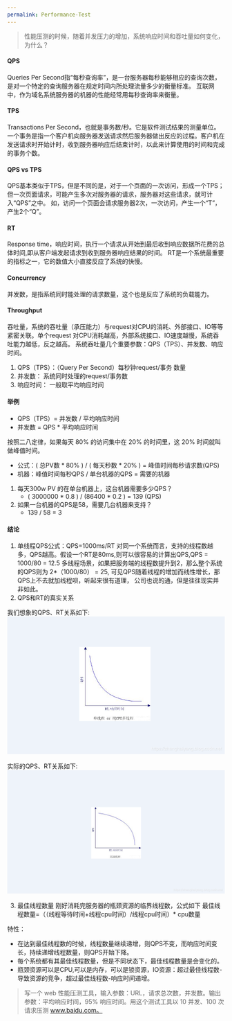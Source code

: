 ```yaml
---
permalink: Performance-Test
---
```

> 性能压测的时候，随着并发压力的增加，系统响应时间和吞吐量如何变化，为什么？

#### QPS
Queries Per Second指“每秒查询率”，是一台服务器每秒能够相应的查询次数，是对一个特定的查询服务器在规定时间内所处理流量多少的衡量标准。
互联网中，作为域名系统服务器的机器的性能经常用每秒查询率来衡量。

#### TPS
Transactions Per Second，也就是事务数/秒。它是软件测试结果的测量单位。
一个事务是指一个客户机向服务器发送请求然后服务器做出反应的过程。客户机在发送请求时开始计时，收到服务器响应后结束计时，以此来计算使用的时间和完成的事务个数。

#### QPS vs TPS
QPS基本类似于TPS，但是不同的是，对于一个页面的一次访问，形成一个TPS；但一次页面请求，可能产生多次对服务器的请求，服务器对这些请求，就可计入“QPS”之中。
如，访问一个页面会请求服务器2次，一次访问，产生一个“T”，产生2个“Q”。

#### RT
Response time，响应时间，执行一个请求从开始到最后收到响应数据所花费的总体时间,即从客户端发起请求到收到服务器响应结果的时间。
RT是一个系统最重要的指标之一，它的数值大小直接反应了系统的快慢。

#### Concurrency
并发数，是指系统同时能处理的请求数量，这个也是反应了系统的负载能力。

#### Throughput
吞吐量，系统的吞吐量（承压能力）与request对CPU的消耗、外部接口、IO等等紧密关联。单个request 对CPU消耗越高，外部系统接口、IO速度越慢，系统吞吐能力越低，反之越高。
系统吞吐量几个重要参数：QPS（TPS）、并发数、响应时间。

1. QPS（TPS）：（Query Per Second）每秒钟request/事务 数量
2. 并发数： 系统同时处理的request/事务数
3. 响应时间： 一般取平均响应时间

#### 举例
* QPS（TPS）= 并发数 / 平均响应时间
* 并发数 = QPS * 平均响应时间

按照二八定律，如果每天 80% 的访问集中在 20% 的时间里，这 20% 时间就叫做峰值时间。

* 公式：( 总PV数 * 80% ) / ( 每天秒数 * 20% ) = 峰值时间每秒请求数(QPS)
* 机器：峰值时间每秒QPS / 单台机器的QPS = 需要的机器

1. 每天300w PV 的在单台机器上，这台机器需要多少QPS？
    * ( 3000000 * 0.8 ) / (86400 * 0.2 ) = 139 (QPS)
2. 如果一台机器的QPS是58，需要几台机器来支持？
    * 139 / 58 = 3
    
#### 结论
1. 单线程QPS公式：QPS=1000ms/RT
对同一个系统而言，支持的线程数越多，QPS越高。假设一个RT是80ms,则可以很容易的计算出QPS,QPS = 1000/80 = 12.5
多线程场景，如果把服务端的线程数提升到2，那么整个系统的QPS则为 2*（1000/80） = 25, 可见QPS随着线程的增加而线性增长，那QPS上不去就加线程呗，听起来很有道理，
公司也说的通，但是往往现实并非如此。
2. QPS和RT的真实关系

我们想象的QPS、RT关系如下:
![](/assets/img/blogs/2020-07-18/qps_rt_1.png)

实际的QPS、RT关系如下:
![](/assets/img/blogs/2020-07-18/qps_rt_2.png)

3. 最佳线程数量
刚好消耗完服务器的瓶颈资源的临界线程数，公式如下
最佳线程数量=（（线程等待时间+线程cpu时间）/线程cpu时间）* cpu数量

特性：
* 在达到最佳线程数的时候，线程数量继续递增，则QPS不变，而响应时间变长，持续递增线程数量，则QPS开始下降。
* 每个系统都有其最佳线程数量，但是不同状态下，最佳线程数量是会变化的。
* 瓶颈资源可以是CPU,可以是内存，可以是锁资源，IO资源：超过最佳线程数-导致资源的竞争，超过最佳线程数-响应时间递增。


> 写一个 web 性能压测工具，输入参数：URL，请求总次数，并发数。输出参数：平均响应时间，95% 响应时间。用这个测试工具以 10 并发、100 次请求压测 www.baidu.com。
#### 